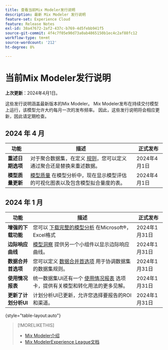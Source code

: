 ```yaml
---
title: 查看当前Mix Modeler发行说明
description: 最新 Mix Modeler 发行说明
feature-set: Experience Cloud
feature: Release Notes
exl-id: 38a47672-2af2-437c-b769-4d5febb941f5
source-git-commit: 4f4c7f05e90d73a0ab4865150b1ec4c2af88fc12
workflow-type: tm+mt
source-wordcount: '212'
ht-degree: 8%

---
```


# 当前Mix Modeler发行说明

**上次更新**：2024年4月1日。

这些发行说明涵盖最新版本的Mix Modeler。 Mix Modeler发布在持续交付模型上运行，该模型允许大约每月一次的发布频率。 因此，这些发行说明将会相应更新，因此请定期检查。


## 2024 年 4 月

| 功能 | 描述 | 正式发布 |
|---|---|---|
| **重述日期选项** | 对于聚合数据集，在定义 [规则](../harmonize-data/dataset-rules.md)，您可以定义通过聚合还是替换来重述数据。 | 2024年4月1日 |
| **模型质量更新** | [模型质量](/help/models/insights.md) 在模型分析中，现在显示模型评估的可视化图表以及包含模型拟合量度的表。 | 2024年4月1日 |


## 2024 年 1 月

| 功能 | 描述 | 正式发布 |
|---|---|---|
| **增强的下载功能** | 您可以 [下载完整的模型分析](../models/insights.md) 在Microsoft®，Excel格式 | 2024年1月31日 |
| **边际响应曲线** | [模型洞察](../models/insights.md) 提供另一个小组件以显示边际响应曲线。 | 2024年1月31日 |
| **数据合并首选项** | 您可以定义 [数据合并首选项](../harmonize-data/dataset-rules.md#data-merge-preferences) 用于协调数据集的数据集规则。 | 2024年1月31日 |
| **使用情况报表** | 统一数据集UI还有一个 [使用情况报表](../harmonize-data/usage-report.md) 选项卡，提供有关模型和转化用法的更多见解。 | 2024年1月31日 |
| **更新了计划分析UI** | 计划分析UI已更新，允许您选择要报告的ROI和渠道。 | 2024年1月31日 |

{style="table-layout:auto"}


>[!MORELIKETHIS]
>
>* [Mix Modeler介绍](https://business.adobe.com/products/experience-platform/planning-and-measurement.html)
>* [Mix ModelerExperience League文档](https://experienceleague.adobe.com/en/docs/mix-modeler)
